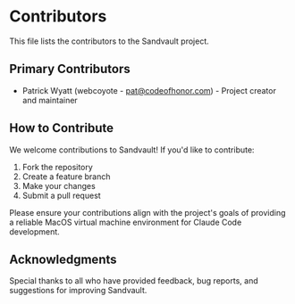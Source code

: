 # Contributors

This file lists the contributors to the Sandvault project.

## Primary Contributors

- Patrick Wyatt (webcoyote - pat@codeofhonor.com) - Project creator and maintainer

## How to Contribute

We welcome contributions to Sandvault! If you'd like to contribute:

1. Fork the repository
2. Create a feature branch
3. Make your changes
4. Submit a pull request

Please ensure your contributions align with the project's goals of providing a reliable MacOS virtual machine environment for Claude Code development.

## Acknowledgments

Special thanks to all who have provided feedback, bug reports, and suggestions for improving Sandvault.
